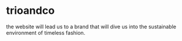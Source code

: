# trioandco
the website will lead us to a brand that will dive us into the sustainable environment of timeless fashion.
